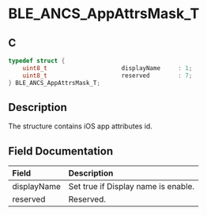 # BLE_ANCS_AppAttrsMask_T

## C

```c
typedef struct {                
    uint8_t                     displayName     : 1;
    uint8_t                     reserved        : 7;
} BLE_ANCS_AppAttrsMask_T;
```

## Description

The structure contains iOS app attributes id.


## Field Documentation

|Field|Description|
|:---|:---|
|displayName|Set true if Display name is enable.|
|reserved|Reserved.|
